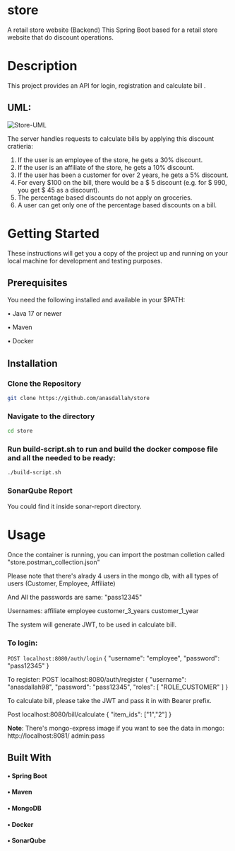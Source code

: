 # store
A retail store website (Backend)
This Spring Boot based for a retail store website that do discount operations.


# Description
This project provides an API for login, registration and calculate bill .

## UML:

![Store-UML](https://github.com/user-attachments/assets/1872a67e-9ef3-477f-a2f9-7c4ebbbe188b)


The server handles requests to calculate bills by applying this discount cratieria:
    
1. If the user is an employee of the store, he gets a 30% discount.
2. If the user is an affiliate of the store, he gets a 10% discount.
3. If the user has been a customer for over 2 years, he gets a 5% discount.
4. For every $100 on the bill, there would be a $ 5 discount (e.g. for $ 990, you get $ 45 as
a discount).
5. The percentage based discounts do not apply on groceries.
6. A user can get only one of the percentage based discounts on a bill.

# Getting Started

These instructions will get you a copy of the project up and running on your local machine for development and testing purposes.

## Prerequisites

You need the following installed and available in your $PATH:

 • Java 17 or newer
 
 • Maven

 • Docker

## Installation

### Clone the Repository

```bash
git clone https://github.com/anasdallah/store
```

###  Navigate to the directory

```bash
cd store
```

### Run build-script.sh to run and build the docker compose file and all the needed to be ready:

```bash
./build-script.sh
```

### SonarQube Report
You could find it inside sonar-report directory.


# Usage

Once the container is running, you can import the postman colletion called "store.postman_collection.json"

Please note that there's alrady 4 users in the mongo db, with all types of users (Customer, Employee, Affiliate)

And All the passwords are same: "pass12345"

Usernames:
affiliate
employee
customer_3_years
customer_1_year

The system will generate JWT, to be used in calculate bill.

### To login:
`POST localhost:8080/auth/login`
{
    "username": "employee",
    "password": "pass12345"
}

To register:
POST localhost:8080/auth/register
{
    "username": "anasdallah98",
    "password": "pass12345",
    "roles": [
        "ROLE_CUSTOMER"
    ]
}


To calculate bill, please take the JWT and pass it in with Bearer prefix.

Post localhost:8080/bill/calculate
{
  "item_ids": ["1","2"]
}


**Note**: There's mongo-express image if you want to see the data in mongo:
http://localhost:8081/
admin:pass


## Built With

#### • Spring Boot
#### • Maven
#### • MongoDB
#### • Docker
#### • SonarQube 

